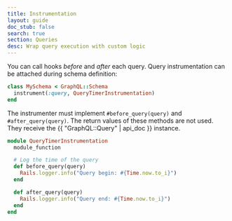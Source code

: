 ```yaml
---
title: Instrumentation
layout: guide
doc_stub: false
search: true
section: Queries
desc: Wrap query execution with custom logic
---
```


You can call hooks _before_ and _after_ each query. Query instrumentation can be attached during schema definition:

```ruby
class MySchema < GraphQL::Schema
  instrument(:query, QueryTimerInstrumentation)
end
```

The instrumenter must implement `#before_query(query)` and `#after_query(query)`. The return values of these methods are not used. They receive the {{ "GraphQL::Query" | api_doc }} instance.

```ruby
module QueryTimerInstrumentation
  module_function

  # Log the time of the query
  def before_query(query)
    Rails.logger.info("Query begin: #{Time.now.to_i}")
  end

  def after_query(query)
    Rails.logger.info("Query end: #{Time.now.to_i}")
  end
end
```
